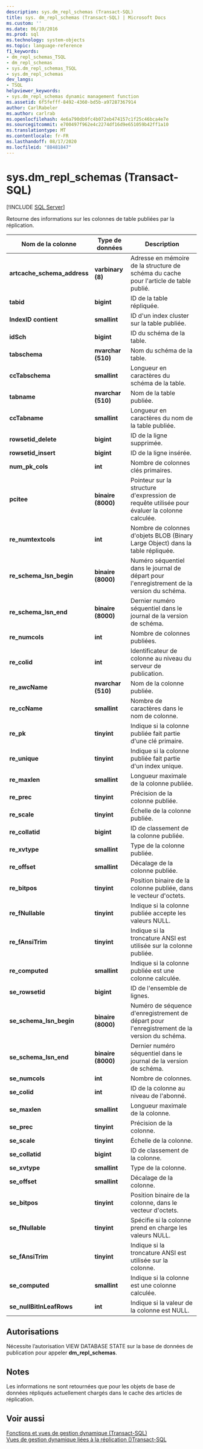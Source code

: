 ```yaml
---
description: sys.dm_repl_schemas (Transact-SQL)
title: sys. dm_repl_schemas (Transact-SQL) | Microsoft Docs
ms.custom: ''
ms.date: 06/10/2016
ms.prod: sql
ms.technology: system-objects
ms.topic: language-reference
f1_keywords:
- dm_repl_schemas_TSQL
- dm_repl_schemas
- sys.dm_repl_schemas_TSQL
- sys.dm_repl_schemas
dev_langs:
- TSQL
helpviewer_keywords:
- sys.dm_repl_schemas dynamic management function
ms.assetid: 6f5fefff-8492-4360-bd5b-a97287367914
author: CarlRabeler
ms.author: carlrab
ms.openlocfilehash: 4e6a790db9fc4b072eb474157c1f25c46bca4e7e
ms.sourcegitcommit: e700497f962e4c2274df16d9e651059b42ff1a10
ms.translationtype: MT
ms.contentlocale: fr-FR
ms.lasthandoff: 08/17/2020
ms.locfileid: "88481847"
---
```

# <a name="sysdm_repl_schemas-transact-sql"></a>sys.dm_repl_schemas (Transact-SQL)
[!INCLUDE [SQL Server](../../includes/applies-to-version/sqlserver.md)]

  Retourne des informations sur les colonnes de table publiées par la réplication.  
  
 
|Nom de la colonne|Type de données|Description|  
|-----------------|---------------|-----------------|  
|**artcache_schema_address**|**varbinary (8)**|Adresse en mémoire de la structure de schéma du cache pour l'article de table publié.|  
|**tabid**|**bigint**|ID de la table répliquée.|  
|**IndexID contient**|**smallint**|ID d'un index cluster sur la table publiée.|  
|**idSch**|**bigint**|ID du schéma de la table.|  
|**tabschema**|**nvarchar (510)**|Nom du schéma de la table.|  
|**ccTabschema**|**smallint**|Longueur en caractères du schéma de la table.|  
|**tabname**|**nvarchar (510)**|Nom de la table publiée.|  
|**ccTabname**|**smallint**|Longueur en caractères du nom de la table publiée.|  
|**rowsetid_delete**|**bigint**|ID de la ligne supprimée.|  
|**rowsetid_insert**|**bigint**|ID de la ligne insérée.|  
|**num_pk_cols**|**int**|Nombre de colonnes clés primaires.|  
|**pcitee**|**binaire (8000)**|Pointeur sur la structure d'expression de requête utilisée pour évaluer la colonne calculée.|  
|**re_numtextcols**|**int**|Nombre de colonnes d'objets BLOB (Binary Large Object) dans la table répliquée.|  
|**re_schema_lsn_begin**|**binaire (8000)**|Numéro séquentiel dans le journal de départ pour l'enregistrement de la version du schéma.|  
|**re_schema_lsn_end**|**binaire (8000)**|Dernier numéro séquentiel dans le journal de la version de schéma.|  
|**re_numcols**|**int**|Nombre de colonnes publiées.|  
|**re_colid**|**int**|Identificateur de colonne au niveau du serveur de publication.|  
|**re_awcName**|**nvarchar (510)**|Nom de la colonne publiée.|  
|**re_ccName**|**smallint**|Nombre de caractères dans le nom de colonne.|  
|**re_pk**|**tinyint**|Indique si la colonne publiée fait partie d'une clé primaire.|  
|**re_unique**|**tinyint**|Indique si la colonne publiée fait partie d'un index unique.|  
|**re_maxlen**|**smallint**|Longueur maximale de la colonne publiée.|  
|**re_prec**|**tinyint**|Précision de la colonne publiée.|  
|**re_scale**|**tinyint**|Échelle de la colonne publiée.|  
|**re_collatid**|**bigint**|ID de classement de la colonne publiée.|  
|**re_xvtype**|**smallint**|Type de la colonne publiée.|  
|**re_offset**|**smallint**|Décalage de la colonne publiée.|  
|**re_bitpos**|**tinyint**|Position binaire de la colonne publiée, dans le vecteur d'octets.|  
|**re_fNullable**|**tinyint**|Indique si la colonne publiée accepte les valeurs NULL.|  
|**re_fAnsiTrim**|**tinyint**|Indique si la troncature ANSI est utilisée sur la colonne publiée.|  
|**re_computed**|**smallint**|Indique si la colonne publiée est une colonne calculée.|  
|**se_rowsetid**|**bigint**|ID de l'ensemble de lignes.|  
|**se_schema_lsn_begin**|**binaire (8000)**|Numéro de séquence d'enregistrement de départ pour l'enregistrement de la version du schéma.|  
|**se_schema_lsn_end**|**binaire (8000)**|Dernier numéro séquentiel dans le journal de la version de schéma.|  
|**se_numcols**|**int**|Nombre de colonnes.|  
|**se_colid**|**int**|ID de la colonne au niveau de l'abonné.|  
|**se_maxlen**|**smallint**|Longueur maximale de la colonne.|  
|**se_prec**|**tinyint**|Précision de la colonne.|  
|**se_scale**|**tinyint**|Échelle de la colonne.|  
|**se_collatid**|**bigint**|ID de classement de la colonne.|  
|**se_xvtype**|**smallint**|Type de la colonne.|  
|**se_offset**|**smallint**|Décalage de la colonne.|  
|**se_bitpos**|**tinyint**|Position binaire de la colonne, dans le vecteur d'octets.|  
|**se_fNullable**|**tinyint**|Spécifie si la colonne prend en charge les valeurs NULL.|  
|**se_fAnsiTrim**|**tinyint**|Indique si la troncature ANSI est utilisée sur la colonne.|  
|**se_computed**|**smallint**|Indique si la colonne est une colonne calculée.|  
|**se_nullBitInLeafRows**|**int**|Indique si la valeur de la colonne est NULL.|  
  
## <a name="permissions"></a>Autorisations  
 Nécessite l’autorisation VIEW DATABASE STATE sur la base de données de publication pour appeler **dm_repl_schemas**.  
  
## <a name="remarks"></a>Notes  
 Les informations ne sont retournées que pour les objets de base de données répliqués actuellement chargés dans le cache des articles de réplication.  
  
## <a name="see-also"></a>Voir aussi  
 [Fonctions et vues de gestion dynamique &#40;Transact-SQL&#41;](~/relational-databases/system-dynamic-management-views/system-dynamic-management-views.md)   
 [Vues de gestion dynamique liées à la réplication &#40;&#41;Transact-SQL ](../../relational-databases/system-dynamic-management-views/replication-related-dynamic-management-views-transact-sql.md)  
  
  

